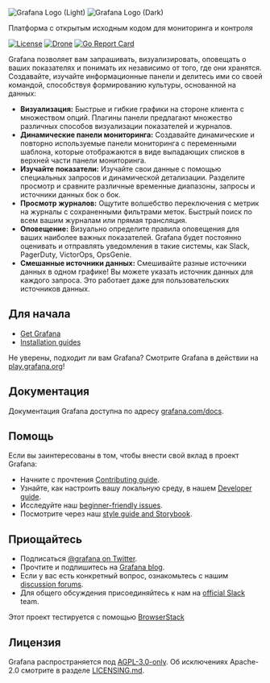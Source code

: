 ![Grafana Logo (Light)](docs/logo-horizontal.png#gh-light-mode-only)
![Grafana Logo (Dark)](docs/logo-horizontal-dark.png#gh-dark-mode-only)

Платформа с открытым исходным кодом для мониторинга и контроля

[![License](https://img.shields.io/github/license/grafana/grafana)](LICENSE)
[![Drone](https://drone.grafana.net/api/badges/grafana/grafana/status.svg)](https://drone.grafana.net/grafana/grafana)
[![Go Report Card](https://goreportcard.com/badge/github.com/grafana/grafana)](https://goreportcard.com/report/github.com/grafana/grafana)

Grafana позволяет вам запрашивать, визуализировать, оповещать о ваших показателях и понимать их независимо от того, где они хранятся. Создавайте, изучайте информационные панели и делитесь ими со своей командой, способствуя формированию культуры, основанной на данных:

- **Визуализация:** Быстрые и гибкие графики на стороне клиента с множеством опций. Плагины панели предлагают множество различных способов визуализации показателей и журналов.
- **Динамические панели мониторинга:** Создавайте динамические и повторно используемые панели мониторинга с переменными шаблона, которые отображаются в виде выпадающих списков в верхней части панели мониторинга.
- **Изучайте показатели:** Изучайте свои данные с помощью специальных запросов и динамической детализации. Разделите просмотр и сравните различные временные диапазоны, запросы и источники данных бок о бок.
- **Просмотр журналов:** Ощутите волшебство переключения с метрик на журналы с сохраненными фильтрами меток. Быстрый поиск по всем вашим журналам или прямая трансляция.
- **Оповещение:** Визуально определите правила оповещения для ваших наиболее важных показателей. Grafana будет постоянно оценивать и отправлять уведомления в такие системы, как Slack, PagerDuty, VictorOps, OpsGenie.
- **Смешанные источники данных:** Смешивайте разные источники данных в одном графике! Вы можете указать источник данных для каждого запроса. Это работает даже для пользовательских источников данных.

## Для начала

- [Get Grafana](https://grafana.com/get)
- [Installation guides](https://grafana.com/docs/grafana/latest/setup-grafana/installation/)

Не уверены, подходит ли вам Grafana? Смотрите Grafana в действии на [play.grafana.org](https://play.grafana.org/)!

## Документация

Документация Grafana доступна по адресу [grafana.com/docs](https://grafana.com/docs/).

## Помощь

Если вы заинтересованы в том, чтобы внести свой вклад в проект Grafana:

- Начните с прочтения [Contributing guide](https://github.com/grafana/grafana/blob/HEAD/CONTRIBUTING.md).
- Узнайте, как настроить вашу локальную среду, в нашем [Developer guide](https://github.com/grafana/grafana/blob/HEAD/contribute/developer-guide.md).
- Исследуйте наш [beginner-friendly issues](https://github.com/grafana/grafana/issues?q=is%3Aopen+is%3Aissue+label%3A%22beginner+friendly%22).
- Посмотрите через наш [style guide and Storybook](https://developers.grafana.com/ui/latest/index.html).

## Приощайтесь

- Подписаться [@grafana on Twitter](https://twitter.com/grafana/).
- Прочтите и подпишитесь на [Grafana blog](https://grafana.com/blog/).
- Если у вас есть конкретный вопрос, ознакомьтесь с нашим [discussion forums](https://community.grafana.com/).
- Для общего обсуждения присоединяйтесь к нам на [official Slack](https://slack.grafana.com) team.

Этот проект тестируется с помощью [BrowserStack](https://www.browserstack.com/)

## Лицензия

Grafana распространяется под [AGPL-3.0-only](LICENSE). Об исключениях Apache-2.0 смотрите в разделе [LICENSING.md](https://github.com/grafana/grafana/blob/HEAD/LICENSING.md).
